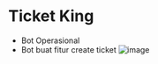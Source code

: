 # Ticket King
- Bot Operasional
- Bot buat fitur create ticket
![image](https://github.com/osiic/atlantis-report/assets/96474947/c70b815f-5ac1-4bdf-bf03-a59459fa1dc1)

